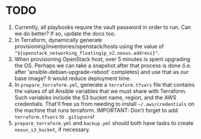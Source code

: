 # TODO

1. Currently, all playbooks require the vault password in order to run. Can we do better? If so, update the docs too.
1. In Terraform, dynamically generate provisioning/inventories/openstack/hosts using the value of
`"${openstack_networking_floatingip_v2.nexus.address}"`.
1. When provisioning OpenStack host, over 5 minutes is spent upgrading the OS. Perhaps we can take a snapshot after
that process is done (i.e. after 'ansible-debian-upgrade-reboot' completes) and use that as our base image? It would
reduce deployment time.
1. In `prepare_terraform.yml`, generate a `terraform.tfvars` file that contains the values of all Ansible variables
that we must share with Terraform. Such variables include the S3 bucket name, region, and the AWS credentials.
That'll free us from needing to install `~/.aws/credentials` on the machine that runs terraform.
IMPORTANT: Don't forget to add `terraform.tfvars` to `.gitignore`!
1. `prepare_terraform.yml` and `backup.yml` should both have tasks to create `nexus_s3_bucket`, if necessary.
